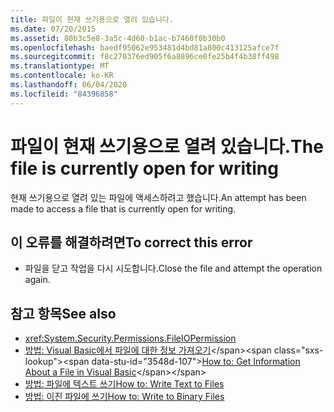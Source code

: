 ```yaml
---
title: 파일이 현재 쓰기용으로 열려 있습니다.
ms.date: 07/20/2015
ms.assetid: 80b3c5e8-3a5c-4d60-b1ac-b7460f0b30b0
ms.openlocfilehash: baedf95062e953481d4bd81a800c413125afce7f
ms.sourcegitcommit: f8c270376ed905f6a8896ce0fe25b4f4b38ff498
ms.translationtype: MT
ms.contentlocale: ko-KR
ms.lasthandoff: 06/04/2020
ms.locfileid: "84396858"
---
```

# <a name="the-file-is-currently-open-for-writing"></a><span data-ttu-id="3548d-102">파일이 현재 쓰기용으로 열려 있습니다.</span><span class="sxs-lookup"><span data-stu-id="3548d-102">The file is currently open for writing</span></span>
<span data-ttu-id="3548d-103">현재 쓰기용으로 열려 있는 파일에 액세스하려고 했습니다.</span><span class="sxs-lookup"><span data-stu-id="3548d-103">An attempt has been made to access a file that is currently open for writing.</span></span>  
  
## <a name="to-correct-this-error"></a><span data-ttu-id="3548d-104">이 오류를 해결하려면</span><span class="sxs-lookup"><span data-stu-id="3548d-104">To correct this error</span></span>  
  
- <span data-ttu-id="3548d-105">파일을 닫고 작업을 다시 시도합니다.</span><span class="sxs-lookup"><span data-stu-id="3548d-105">Close the file and attempt the operation again.</span></span>  
  
## <a name="see-also"></a><span data-ttu-id="3548d-106">참고 항목</span><span class="sxs-lookup"><span data-stu-id="3548d-106">See also</span></span>

- <xref:System.Security.Permissions.FileIOPermission>
- <span data-ttu-id="3548d-107">[방법: Visual Basic에서 파일에 대한 정보 가져오기](https://docs.microsoft.com/previous-versions/visualstudio/visual-studio-2010/abtzf6f7(v=vs.100))</span><span class="sxs-lookup"><span data-stu-id="3548d-107">[How to: Get Information About a File in Visual Basic](https://docs.microsoft.com/previous-versions/visualstudio/visual-studio-2010/abtzf6f7(v=vs.100))</span></span>
- [<span data-ttu-id="3548d-108">방법: 파일에 텍스트 쓰기</span><span class="sxs-lookup"><span data-stu-id="3548d-108">How to: Write Text to Files</span></span>](../developing-apps/programming/drives-directories-files/how-to-write-text-to-files.md)
- [<span data-ttu-id="3548d-109">방법: 이진 파일에 쓰기</span><span class="sxs-lookup"><span data-stu-id="3548d-109">How to: Write to Binary Files</span></span>](../developing-apps/programming/drives-directories-files/how-to-write-to-binary-files.md)
